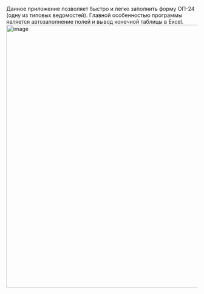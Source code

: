 Данное приложение позволяет быстро и легко заполнить форму ОП-24 (одну из типовых ведомостей). Главной особенностью программы является автозаполнение полей и вывод конечной таблицы в Excel.
<img width="1031" height="692" alt="image" src="https://github.com/user-attachments/assets/b3dae3bd-fce8-4236-82dd-7afc2e271a20" />
